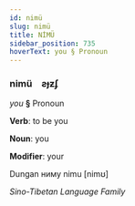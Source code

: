 ```yaml
---
id: nimü
slug: nimü
title: NİMÜ
sidebar_position: 735
hoverText: you § Pronoun
---
```


### nimü&emsp;<span kind="abugida">ƨɟƶʄ</span>

*you* **§** Pronoun

**Verb**: to be you

**Noun**: you

**Modifier**: your

Dungan ниму nimu [nimʊ]

*Sino-Tibetan Language Family*